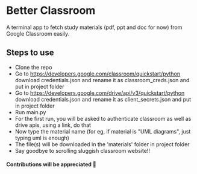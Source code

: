 # Better Classroom

A terminal app to fetch study materials (pdf, ppt and doc for now) from Google Classroom easily.

## Steps to use
- Clone the repo
- Go to https://developers.google.com/classroom/quickstart/python download credentials.json and rename it as classroom_creds.json and put in project folder
- Go to https://developers.google.com/drive/api/v3/quickstart/python download credentials.json and rename it as client_secrets.json and put in project folder
- Run main.py
- For the first run, you will be asked to authenticate classroom as well as drive apis, using a link, do that
- Now type the material name (for eg, if material is "UML diagrams", just typing uml is enough)
- The file(s) will be downloaded in the 'materials' folder in project folder
- Say goodbye to scrolling sluggish classroom website!!

#### Contributions will be appreciated :slightly_smiling_face:
